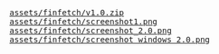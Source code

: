 <pre>
<a href="https://github.com/arkizenty/finfetch/archive/v1.0.zip">assets/finfetch/v1.0.zip</a>
<a href="https://raw.githubusercontent.com/arkizenty/assets/master/finfetch/screenshot1.png">assets/finfetch/screenshot1.png</a>
<a href="https://raw.githubusercontent.com/arkizenty/assets/master/finfetch/screenshot_2.0.png">assets/finfetch/screenshot_2.0.png</a>
<a href="https://raw.githubusercontent.com/arkizenty/assets/master/finfetch/screenshot_windows_2.0.png">assets/finfetch/screenshot_windows_2.0.png</a>
</pre>

<meta content="arkizenty's assets" property="og:title">
<meta content="assets for arkizenty's projects" property="og:description">
<meta content="arkizenty's assets" property="og:site_name">
<meta content='https://avatars2.githubusercontent.com/u/40907703?s=460&v=4' property='og:image'>
<link rel="shortcut icon" href="https://avatars2.githubusercontent.com/u/40907703?s=460&v=4">
